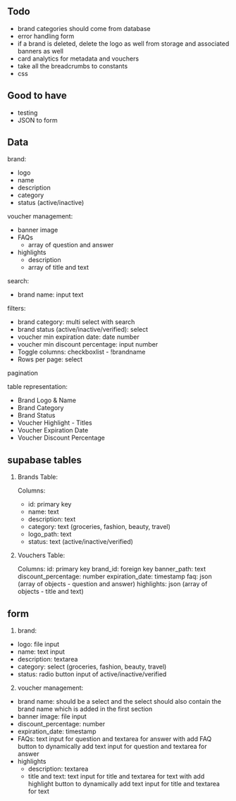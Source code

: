 ## Todo

- brand categories should come from database
- error handling form
- if a brand is deleted, delete the logo as well from storage and associated banners as well
- card analytics for metadata and vouchers
- take all the breadcrumbs to constants
- css

## Good to have

- testing
- JSON to form

## Data

brand:

- logo
- name
- description
- category
- status (active/inactive)

voucher management:

- banner image
- FAQs
  - array of question and answer
- highlights
  - description
  - array of title and text

search:

- brand name: input text

filters:

- brand category: multi select with search
- brand status (active/inactive/verified): select
- voucher min expiration date: date number
- voucher min discount percentage: input number
- Toggle columns: checkboxlist - !brandname
- Rows per page: select

pagination

table representation:

- Brand Logo & Name
- Brand Category
- Brand Status
- Voucher Highlight - Titles
- Voucher Expiration Date
- Voucher Discount Percentage

## supabase tables

1. Brands Table:

   Columns:

   - id: primary key
   - name: text
   - description: text
   - category: text (groceries, fashion, beauty, travel)
   - logo_path: text
   - status: text (active/inactive/verified)

2. Vouchers Table:

   Columns:
   id: primary key
   brand_id: foreign key
   banner_path: text
   discount_percentage: number
   expiration_date: timestamp
   faq: json (array of objects - question and answer)
   highlights: json (array of objects - title and text)

## form

1. brand:

- logo: file input
- name: text input
- description: textarea
- category: select (groceries, fashion, beauty, travel)
- status: radio button input of active/inactive/verified

2. voucher management:

- brand name: should be a select and the select should also contain the brand name which is added in the first section
- banner image: file input
- discount_percentage: number
- expiration_date: timestamp
- FAQs: text input for question and textarea for answer with add FAQ button to dynamically add text input for question and textarea for answer
- highlights
  - description: textarea
  - title and text: text input for title and textarea for text with add highlight button to dynamically add text input for title and textarea for text
